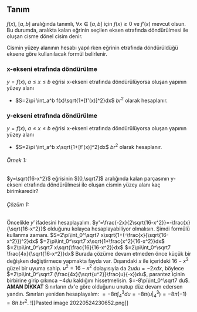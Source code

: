 ## Tanım
$f(x)$, $[a,b]$ aralığında tanımlı, $\forall x\in[a,b]$ için $f(x)\geq0$ ve $f'(x)$ mevcut olsun. Bu durumda, aralıkta kalan eğrinin seçilen eksen etrafında döndürülmesi ile oluşan cisme dönel cisim denir.

Cismin yüzey alanının hesabı yapılırken eğrinin etrafında döndürüldüğü eksene göre kullanılacak formül belirlenir. 

### x-ekseni etrafında döndürülme
$y=f(x)$, $a\leq x\leq b$ eğrisi x-ekseni etrafında döndürülüyorsa oluşan yapının yüzey alanı 
- $S=2\pi \int_a^b f(x)\sqrt{1+[f'(x)]^2}dx$ $br^2$
olarak hesaplanır.

### y-ekseni etrafında döndürülme
$y=f(x)$, $a\leq x\leq b$ eğrisi x-ekseni etrafında döndürülüyorsa oluşan yapının yüzey alanı 
 - $S=2\pi \int_a^b x\sqrt{1+[f'(x)]^2}dx$ $br^2$ 
olarak hesaplanır.

###### Örnek 1:
$y=\sqrt{16-x^2}$ eğrisinin $[0,\sqrt7]$ aralığında kalan parçasının y-ekseni etrafında döndürülmesi ile oluşan cismin yüzey alanı kaç birimkaredir?
###### Çözüm 1:
Öncelikle $y'$ ifadesini hesaplayalım. $y'=\frac{-2x}{2\sqrt{16-x^2}}=-\frac{x}{\sqrt{16-x^2}}$ olduğunu kolayca hesaplayabiliyor olmalısın. Şimdi formülü kullanma zamanı. $S=2\pi\int_0^\sqrt7 x\sqrt{1+(-\frac{x}{\sqrt{16-x^2}})^2}dx$
$=2\pi\int_0^\sqrt7 x\sqrt{1+\frac{x^2}{16-x^2}}dx$
$=2\pi\int_0^\sqrt7 x\sqrt{\frac{16}{16-x^2}}dx$
$=2\pi\int_0^\sqrt7 \frac{4x}{\sqrt{16-x^2}}dx$
Burada çözüme devam etmeden önce küçük bir değişken değiştirmece yapmakta fayda var. Dışarıdaki $x$ ile içerideki $16-x^2$ güzel bir uyuma sahip. $u^2=16-x^2$ dolayısıyla da $2udu=-2xdx$, böylece
$=2\pi\int_0^\sqrt7 (\frac{4x}{\sqrt{u^2}}\frac{u}{-x})du$, parantez içinin birbirine girip çıkınca $-4du$ kaldığını hissetmelisin.
$=-8\pi\int_0^\sqrt7 du$. **AMAN DİKKAT** Sınırların $dx$'e göre olduğunu unutup düz devam edersen yandın. Sınırları yeniden hesaplayalım:
$=-8\pi\int_4^3 du=-8\pi(u|_4^3)=-8\pi(-1)=8\pi$ $br^2$.
![[Pasted image 20220524230652.png]]